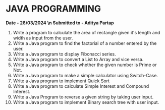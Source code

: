 # JAVA PROGRAMMING

<b>Date - 26/03/2024 \n
Submitted to - Aditya Partap</b>
1. Write a program to calculate the area of rectangle given it's length and width as input from the user.
2. Write a Java program to find the factorial of a number entered by the user.
3. Write a Java program to display Fibonacci series.
4. Write a Java program to convert a List to Array and vice versa.
5. Write a Java program to check whether the given number is Prime or Not.
6. Write a Java program to make a simple calculator using Switch-Case.
7. Write a Java program to implement Quick Sort
8. Write a Java program to calculate Simple Interest and Compound Interest.
9. Write a Java Program to reverse a given string by taking user input.
10. Write a Java program to implement Binary search tree with user input.
